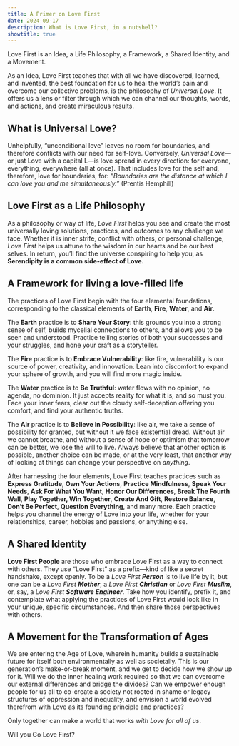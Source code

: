 ```yaml
---
title: A Primer on Love First
date: 2024-09-17
description: What is Love First, in a nutshell?
showtitle: true
---
```


Love First is an Idea, a Life Philosophy, a Framework, a Shared Identity, and a Movement.

As an Idea, Love First teaches that with all we have discovered, learned, and invented, the best foundation for us to heal the world’s pain and overcome our collective problems, is the philosophy of _Universal Love_. It offers us a lens or filter through which we can channel our thoughts, words, and actions, and create miraculous results.  

## What is Universal Love?

Unhelpfully, “unconditional love” leaves no room for boundaries, and therefore conflicts with our need for self-love. Conversely, _Universal Love_—or just Love with a capital L—is love spread in every direction: for everyone, everything, everywhere (all at once). That includes love for the self and, therefore, love for boundaries, for: _“Boundaries are the distance at which I can love you and me simultaneously.”_ (Prentis Hemphill)

  
## Love First as a Life Philosophy

As a philosophy or way of life, _Love First_ helps you see and create the most universally loving solutions, practices, and outcomes to any challenge we face. Whether it is inner strife, conflict with others, or personal challenge, _Love First_ helps us attune to the wisdom in our hearts and be our best selves. In return, you’ll find the universe conspiring to help you, as **Serendipity is a common side-effect of Love.**

## A Framework for living a love-filled life 

The practices of Love First begin with the four elemental foundations, corresponding to the classical elements of **Earth**, **Fire**, **Water**, and **Air**.

The **Earth** practice is to **Share Your Story**: this grounds you into a strong sense of self, builds mycelial connections to others, and allows you to be seen and understood. Practice telling stories of both your successes and your struggles, and hone your craft as a storyteller.

The **Fire** practice is to **Embrace Vulnerability**: like fire, vulnerability is our source of power, creativity, and innovation. Lean into discomfort to expand  your sphere of growth, and you will find more magic inside.

The **Water** practice is to **Be Truthful**: water flows with no opinion, no agenda, no dominion. It just accepts reality for what it is, and so must you. Face your inner fears, clear out the cloudy self-deception offering you comfort, and find your authentic truths.

The **Air** practice is to **Believe In Possibility**: like air, we take a sense of possibility for granted, but without it we face existential dread. Without air we cannot breathe, and without a sense of hope or optimism that tomorrow can be better, we lose the will to live. Always believe that another option is possible, another choice can be made, or at the very least, that another way of looking at things can change your perspective on _anything_.

After harnessing the four elements, Love First teaches practices such as **Express Gratitude**, **Own Your Actions**, **Practice Mindfulness**, **Speak Your Needs**, **Ask For What You Want**, **Honor Our Differences**, **Break The Fourth Wall**, **Play Together, Win Together**, **Create And Gift**, **Restore Balance**, **Don’t Be Perfect**, **Question Everything**, and many more. Each practice helps you channel the energy of Love into your life, whether for your relationships, career, hobbies and passions, or anything else. 

## A Shared Identity

**Love First People** are those who embrace Love First as a way to connect with others. They use “Love First” as a prefix—kind of like a secret handshake, except openly. To be a _Love First_ **_Person_** is to live life by it, but one can be a _Love First_ **_Mother_**, a _Love First_ **_Christian_** or _Love First_ **_Muslim_**, or, say, a _Love First_ **_Software Engineer_**. Take how you identify, prefix it, and contemplate what applying the practices of Love First would look like in your unique, specific circumstances. And then share those perspectives with others.

## A Movement for the Transformation of Ages

We are entering the Age of Love, wherein humanity builds a sustainable future for itself both environmentally as well as societally. This is our generation’s make-or-break moment, and we get to decide how we show up for it. Will we do the inner healing work required so that we can overcome our external differences and bridge the divides? Can we empower enough people for us all to co-create a society not rooted in shame or legacy structures of oppression and inequality, and envision a world evolved therefrom with Love as its founding principle and practices?

Only together can make a world that works _with Love for all of us_.

Will you Go Love First?